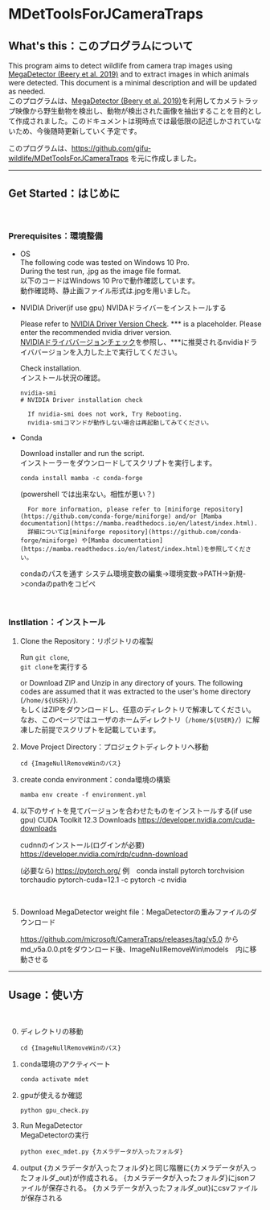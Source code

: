 # MDetToolsForJCameraTraps

## What's this：このプログラムについて

This program aims to detect wildlife from camera trap images using [MegaDetector (Beery et al. 2019)](https://github.com/microsoft/CameraTraps) and to extract images in which animals were detected. This document is a minimal description and will be updated as needed.  
このプログラムは、[MegaDetector (Beery et al. 2019)](https://github.com/microsoft/CameraTraps)を利用してカメラトラップ映像から野生動物を検出し、動物が検出された画像を抽出することを目的として作成されました。このドキュメントは現時点では最低限の記述しかされていないため、今後随時更新していく予定です。

このプログラムは、https://github.com/gifu-wildlife/MDetToolsForJCameraTraps を元に作成しました。
 

---

## Get Started：はじめに

<br />

### Prerequisites：環境整備

* OS  
    The following code was tested on Windows 10 Pro.  
    During the test run, .jpg as the image file format.  
    以下のコードはWindows 10 Proで動作確認しています。  
    動作確認時、静止画ファイル形式は.jpgを用いました。

* NVIDIA Driver(if use gpu)
    NVIDAドライバーをインストールする

    Please refer to [NVIDIA Driver Version Check](https://www.nvidia.com/Download/index.aspx?lang=en-us).
    *** is a placeholder. Please enter the recommended nvidia driver version.  
    [NVIDIAドライババージョンチェック](https://www.nvidia.com/Download/index.aspx?lang=en-us)を参照し、***に推奨されるnvidiaドライババージョンを入力した上で実行してください。  

    Check installation.  
    インストール状況の確認。

    ```commandprompt
    nvidia-smi 
    # NVIDIA Driver installation check
    ```

        If nvidia-smi does not work, Try Rebooting.  
        nvidia-smiコマンドが動作しない場合は再起動してみてください。

* Conda

    Download installer and run the script.  
    インストーラーをダウンロードしてスクリプトを実行します。

    ```commandprompt 
    conda install mamba -c conda-forge
    ```
    (powershell では出来ない。相性が悪い？)

        For more information, please refer to [miniforge repository](https://github.com/conda-forge/miniforge) and/or [Mamba documentation](https://mamba.readthedocs.io/en/latest/index.html).  
        詳細については[miniforge repository](https://github.com/conda-forge/miniforge) や[Mamba documentation](https://mamba.readthedocs.io/en/latest/index.html)を参照してください。  

    condaのパスを通す
    システム環境変数の編集->環境変数->PATH->新規->condaのpathをコピペ


<br />

### Instllation：インストール

1. Clone the Repository：リポジトリの複製

    Run ```git clone```,  
    ```git clone```を実行する


    or Download ZIP and Unzip in any directory of yours. The following codes are assumed that it was extracted to the user's home directory (`/home/${USER}/`).  
    もしくはZIPをダウンロードし、任意のディレクトリで解凍してください。なお、このページではユーザのホームディレクトリ（`/home/${USER}/`）に解凍した前提でスクリプトを記載しています。

2. Move Project Directory：プロジェクトディレクトリへ移動

    ```commandprompt
    cd {ImageNullRemoveWinのパス}
    ```

3. create conda environment：conda環境の構築

    ```commandprompt
    mamba env create -f environment.yml
    ```
4. 以下のサイトを見てバージョンを合わせたものをインストールする(if use gpu)
    CUDA Toolkit 12.3 Downloads
    https://developer.nvidia.com/cuda-downloads 

    cudnnのインストール(ログインが必要)
    https://developer.nvidia.com/rdp/cudnn-download

    (必要なら)
    https://pytorch.org/ 
    例　conda install pytorch torchvision torchaudio pytorch-cuda=12.1 -c pytorch -c nvidia
  
<br />

5. Download MegaDetector weight file：MegaDetectorの重みファイルのダウンロード

    https://github.com/microsoft/CameraTraps/releases/tag/v5.0
    からmd_v5a.0.0.ptをダウンロード後、ImageNullRemoveWin\models　内に移動させる


---

## Usage：使い方

<br />

0. ディレクトリの移動

    ```commandprompt
    cd {ImageNullRemoveWinのパス}
    ```
    
1. conda環境のアクティベート

    ```commandprompt
    conda activate mdet
    ```


2. gpuが使えるか確認 

    ```commandprompt(conda)
    python gpu_check.py
    ```


3. Run MegaDetector  
  MegaDetectorの実行

    ```commandprompt(conda)
    python exec_mdet.py {カメラデータが入ったフォルダ}
    ```
4. output
   {カメラデータが入ったフォルダ}と同じ階層に{カメラデータが入ったフォルダ_out}が作成される。
   {カメラデータが入ったフォルダ}にjsonファイルが保存される。
   {カメラデータが入ったフォルダ_out}にcsvファイルが保存される

